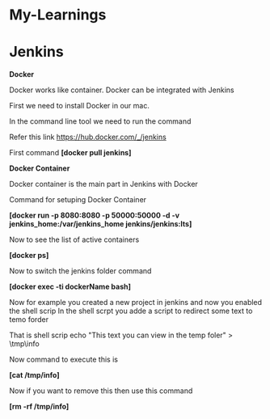 # My-Learnings


# Jenkins

**Docker**

Docker works like container. Docker can be integrated with Jenkins

First we need to install Docker in our mac.

In the command line tool we need to run the command

Refer this link
https://hub.docker.com/_/jenkins

First command
**[docker pull jenkins]**

**Docker Container**

Docker container is the main part in Jenkins with Docker

Command for setuping Docker Container

**[docker run -p 8080:8080 -p 50000:50000 -d -v jenkins_home:/var/jenkins_home jenkins/jenkins:lts]**

Now to see the list of active containers 

**[docker ps]**

Now to switch the jenkins folder command

**[docker exec -ti dockerName bash]**

Now for example you created a new project in jenkins and now you enabled the shell scrip
In the shell scrpt you adde a script to redirect some text to temo forder

That is shell scrip
echo "This text you can view in the temp foler" > \tmp\info

Now command to execute this is 

**[cat /tmp/info]**

Now if you want to remove this then use this command

**[rm -rf /tmp/info]**
